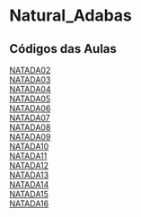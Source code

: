 # Natural_Adabas

## Códigos das Aulas

[NATADA02](https://github.com/LobatoCode/Natural_Adabas/blob/main/NATADA02.NSP)<br>
[NATADA03](https://github.com/LobatoCode/Natural_Adabas/blob/main/NATADA03.NSP)<br>
[NATADA04](https://github.com/LobatoCode/Natural_Adabas/blob/main/NATADA04.NSP)<br>
[NATADA05](https://github.com/LobatoCode/Natural_Adabas/blob/main/NATADA5.NSP)<br>
[NATADA06](https://github.com/LobatoCode/Natural_Adabas/blob/main/NATADA06.NSP)<br>
[NATADA07](https://github.com/LobatoCode/Natural_Adabas/blob/main/NATADA07.NSP)<br>
[NATADA08](https://github.com/LobatoCode/Natural_Adabas/blob/main/NATADA08.NSP)<br>
[NATADA09](https://github.com/LobatoCode/Natural_Adabas/blob/main/NATADA09.NSP)<br>
[NATADA10](https://github.com/LobatoCode/Natural_Adabas/blob/main/NATADA10.NSP)<br>
[NATADA11](https://github.com/LobatoCode/Natural_Adabas/blob/main/NATADA11.NSP)<br>
[NATADA12](https://github.com/LobatoCode/Natural_Adabas/blob/main/NATADA12.NSP)<br>
[NATADA13](https://github.com/LobatoCode/Natural_Adabas/blob/main/NATADA13.NSP)<br>
[NATADA14](https://github.com/LobatoCode/Natural_Adabas/blob/main/NATADA14.NSP)<br>
[NATADA15](https://github.com/LobatoCode/Natural_Adabas/blob/main/NATADA15.NSP)<br>
[NATADA16](https://github.com/LobatoCode/Natural_Adabas/blob/main/NATADA16.NSP)
